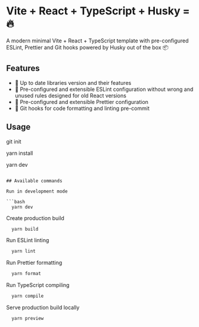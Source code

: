 # Vite + React + TypeScript + Husky = 🔥

A modern minimal Vite + React + TypeScript template with pre-configured ESLint, Prettier and Git hooks powered by Husky out of the box 📦

## Features

- 🦾 Up to date libraries version and their features
- 🔎 Pre-configured and extensible ESLint configuration without wrong and unused rules designed for old React versions
- 💅 Pre-configured and extensible Prettier configuration
- 🔬 Git hooks for code formatting and linting pre-commit

## Usage

git init

yarn install

yarn dev

````

## Available commands

Run in development mode

```bash
  yarn dev
````

Create production build

```bash
  yarn build
```

Run ESLint linting

```bash
  yarn lint
```

Run Prettier formatting

```bash
  yarn format
```

Run TypeScript compiling

```bash
  yarn compile
```

Serve production build locally

```bash
  yarn preview
```
